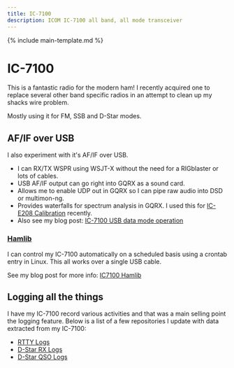 ```yaml
---
title: IC-7100
description: ICOM IC-7100 all band, all mode transceiver
---
```


{% include main-template.md %}

# IC-7100

This is a fantastic radio for the modern ham! I recently acquired one to replace several other band specific radios in an attempt to clean up my shacks wire problem.

Mostly using it for FM, SSB and D-Star modes.

## AF/IF over USB

I also experiment with it's AF/IF over USB.

* I can RX/TX WSPR using WSJT-X without the need for a RIGblaster or lots of cables.
* USB AF/IF output can go right into GQRX as a sound card.
* Allows me to enable UDP out in GQRX so I can pipe raw audio into DSD or multimon-ng.
* Provides waterfalls for spectrum analysis in GQRX. I used this for [IC-E208 Calibration](https://2e0pgs.github.io/blog/hamradio/2019/05/25/ic-e208-calibration/) recently.
* Also see my blog post: [IC-7100 USB data mode operation](https://2e0pgs.github.io/blog/hamradio/2020/07/29/ic-7100-usb-data-mode-operation/)

### [Hamlib](https://github.com/Hamlib/Hamlib)

I can control my IC-7100 automatically on a scheduled basis using a crontab entry in Linux. This all works over a single USB cable.

See my blog post for more info: [IC7100 Hamlib](https://2e0pgs.github.io/blog/programming/2018/12/17/ic7100-hamlib/)

## Logging all the things

I have my IC-7100 record various activities and that was a main selling point the logging feature. Below is a list of a few repositories I update with data extracted from my IC-7100:

* [RTTY Logs](https://bitbucket.org/2E0PGS/ham-radio-logbook-ic-7100-rtty)
* [D-Star RX Logs](https://bitbucket.org/2E0PGS/ham-radio-logbook-ic-7100-d-star-rx)
* [D-Star QSO Logs](https://bitbucket.org/2E0PGS/ham-radio-logbook-ic-7100-d-star-qso)
